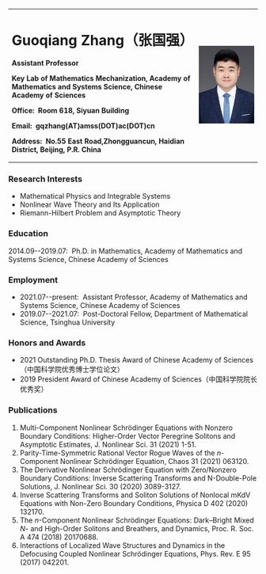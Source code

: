 

<table border="0">
  <tr>
    <td width="75%">
      <h1>Guoqiang Zhang（张国强）</h1>
      <p><b>Assistant Professor</b></p>
      <p><b>Key Lab of Mathematics Mechanization, Academy of Mathematics and Systems Science, Chinese Academy of Sciences</b></p>
      <p><b>Office:&nbsp; Room 618, Siyuan Building</b></p>
      <p><b>Email:&nbsp; gqzhang(AT)amss(DOT)ac(DOT)cn</b></p>
      <p><b>Address:&nbsp; No.55 East Road,Zhongguancun, Haidian District, Beijing, P.R. China</b></p>
    </td>
    <td width="25%">
      <img src="/zhengjianzhao.jpeg" width="100%">      
    </td>
  </tr>
</table>


### Research Interests

* Mathematical Physics and Integrable Systems 
* Nonlinear Wave Theory and Its Application
* Riemann-Hilbert Problem and Asymptotic Theory


### Education 

2014.09--2019.07:&nbsp; Ph.D. in Mathematics, Academy of Mathematics and Systems Science, Chinese Academy of Sciences


### Employment

* 2021.07--present:&nbsp; Assistant Professor, Academy of Mathematics and Systems Science, Chinese Academy of Sciences
* 2019.07--2021.07:&nbsp; Post-Doctoral Fellow, Department of Mathematical Science, Tsinghua University


### Honors and Awards

* 2021 Outstanding Ph.D. Thesis Award of Chinese Academy of Sciences（中国科学院优秀博士学位论文）
* 2019 President Award of Chinese Academy of Sciences（中国科学院院长优秀奖）


### Publications

1. Multi-Component Nonlinear Schrödinger Equations with Nonzero Boundary Conditions: Higher-Order Vector Peregrine Solitons and Asymptotic Estimates, J. Nonlinear Sci. 31 (2021) 1-51.
2. Parity-Time-Symmetric Rational Vector Rogue Waves of the *n*-Component Nonlinear Schrödinger Equation, Chaos 31 (2021) 063120.
3. The Derivative Nonlinear Schrödinger Equation with Zero/Nonzero Boundary Conditions: Inverse Scattering Transforms and N-Double-Pole Solutions, J. Nonlinear Sci. 30 (2020) 3089-3127.
4. Inverse Scattering Transforms and Soliton Solutions of Nonlocal mKdV Equations with Non-Zero Boundary Conditions, Physica D 402 (2020) 132170.
5. The *n*-Component Nonlinear Schrödinger Equations: Dark–Bright Mixed *N*- and High-Order Solitons and Breathers, and Dynamics, Proc. R. Soc. A 474 (2018) 20170688.
6. Interactions of Localized Wave Structures and Dynamics in the Defocusing Coupled Nonlinear Schrödinger Equations, Phys. Rev. E 95 (2017) 042201.





